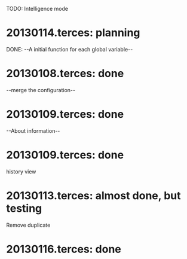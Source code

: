 TODO:
Intelligence mode
# 20130114.terces: planning

DONE:
--A initial function for each global variable--
# 20130108.terces: done
--merge the configuration--
# 20130109.terces: done
--About information--
# 20130109.terces: done
history view
# 20130113.terces: almost done, but testing
Remove duplicate
# 20130116.terces: done
